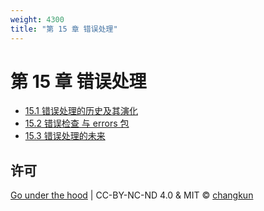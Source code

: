```yaml
---
weight: 4300
title: "第 15 章 错误处理"
---
```


# 第 15 章 错误处理

- [15.1 错误处理的历史及其演化](./history.md)
- [15.2 错误检查 与 errors 包](./errors.md)
- [15.3 错误处理的未来](./future.md)

## 许可

[Go under the hood](https://github.com/changkun/go-under-the-hood) | CC-BY-NC-ND 4.0 & MIT &copy; [changkun](https://changkun.de)
